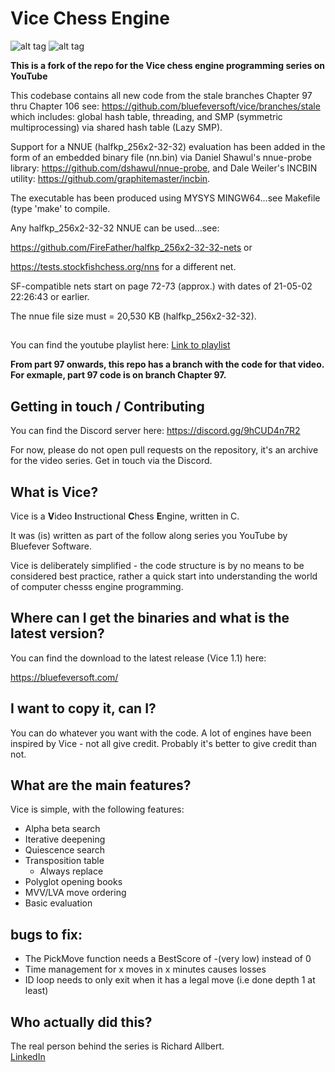 # Vice Chess Engine

![alt tag](https://raw.githubusercontent.com/FireFather/vice-smp-nnue/main/logos/vice-0.bmp)
![alt tag](https://raw.githubusercontent.com/FireFather/vice-smp-nnue/main/logos/vice-1.bmp)

**This is a fork of the repo for the Vice chess engine programming series on YouTube**

This codebase contains all new code from the stale branches Chapter 97 thru Chapter 106
see: https://github.com/bluefeversoft/vice/branches/stale
which includes: global hash table, threading, and SMP (symmetric multiprocessing) via shared hash table (Lazy SMP).

Support for a NNUE (halfkp_256x2-32-32) evaluation has been added in the form of an embedded binary file (nn.bin)
via Daniel Shawul's nnue-probe library: https://github.com/dshawul/nnue-probe,
and Dale Weiler's INCBIN utility: https://github.com/graphitemaster/incbin.

The executable has been produced using MYSYS MINGW64...see Makefile (type 'make' to compile.

Any halfkp_256x2-32-32 NNUE can be used...see:

https://github.com/FireFather/halfkp_256x2-32-32-nets or

https://tests.stockfishchess.org/nns for a different net.

SF-compatible nets start on page 72-73 (approx.) with dates of 21-05-02 22:26:43 or earlier.

The nnue file size must = 20,530 KB (halfkp_256x2-32-32).

## 
You can find the youtube playlist here: [Link to playlist](https://www.youtube.com/playlist?list=PLZ1QII7yudbc-Ky058TEaOstZHVbT-2hg)

**From part 97 onwards, this repo has a branch with the code for that video. For exmaple, part 97 code is on branch Chapter 97.**

## Getting in touch / Contributing

You can find the Discord server here: https://discord.gg/9hCUD4n7R2

For now, please do not open pull requests on the repository, it's an archive for the video series. Get in touch via the Discord.

## What is Vice?

Vice is a **V**ideo **I**nstructional **C**hess **E**ngine, written in C.

It was (is) written as part of the follow along series you YouTube by Bluefever Software.

Vice is deliberately simplified - the code structure is by no means to be considered best practice, rather a quick start into understanding the world of computer chesss engine programming.

## Where can I get the binaries and what is the latest version?

You can find the download to the latest release (Vice 1.1) here:

https://bluefeversoft.com/

## I want to copy it, can I?

You can do whatever you want with the code. A lot of engines have been inspired by Vice - not all give credit. Probably it's better to give credit than not.

## What are the main features?

Vice is simple, with the following features:

- Alpha beta search
- Iterative deepening
- Quiescence search
- Transposition table
  - Always replace
- Polyglot opening books
- MVV/LVA move ordering
- Basic evaluation

## bugs to fix:
- The PickMove function needs a BestScore of -(very low) instead of 0
- Time management for x moves in x minutes causes losses
- ID loop needs to only exit when it has a legal move (i.e done depth 1 at least)

## Who actually did this?

The real person behind the series is Richard Allbert.  
[LinkedIn](www.linkedin.com/in/richard-allbert)

